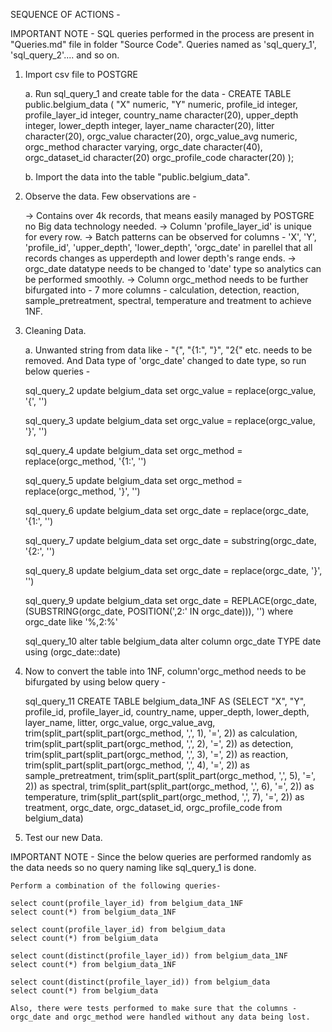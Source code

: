 SEQUENCE OF ACTIONS - 

IMPORTANT NOTE - SQL queries performed in the process are present in "Queries.md" file in folder "Source Code". Queries named as 'sql_query_1', 'sql_query_2'.... and so on.

1. Import csv file to POSTGRE
   
    a. Run sql_query_1 and create table for the data -
    CREATE TABLE public.belgium_data
    (
    "X" numeric,
    "Y" numeric,
    profile_id integer,
    profile_layer_id integer,
    country_name character(20),
    upper_depth integer,
    lower_depth integer,
    layer_name character(20),
    litter character(20),
    orgc_value character(20),
    orgc_value_avg numeric,
    orgc_method character varying,
    orgc_date character(40),
    orgc_dataset_id character(20)
    orgc_profile_code character(20)
    );
    
    b. Import the data into the table "public.belgium_data".
    
2. Observe the data. Few observations are - 
   
   -> Contains over 4k records, that means easily managed by POSTGRE no Big data technology needed.
   -> Column 'profile_layer_id' is unique for every row.
   -> Batch patterns can be observed for columns - 'X', 'Y', 'profile_id', 'upper_depth', 'lower_depth', 'orgc_date' in parellel that all records changes as upperdepth       and lower depth's range ends.
   -> orgc_date datatype needs to be changed to 'date' type so analytics can be performed smoothly.
   -> Column orgc_method needs to be further bifurgated into - 7 more columns - calculation,	detection,	reaction,	sample_pretreatment,	spectral,	temperature	             and treatment to achieve 1NF.
   
3. Cleaning Data.

   a. Unwanted string from data like - "{", "{1:", "}", "2{" etc. needs to be removed. And Data type of 'orgc_date' changed to date type, so run below queries - 
   
    sql_query_2
    update belgium_data
    set orgc_value = replace(orgc_value, '{', '')

    sql_query_3
    update belgium_data
    set orgc_value = replace(orgc_value, '}', '')

    sql_query_4
    update belgium_data
    set orgc_method = replace(orgc_method, '{1:', '')

    sql_query_5
    update belgium_data
    set orgc_method = replace(orgc_method, '}', '')

    sql_query_6
    update belgium_data
    set orgc_date = replace(orgc_date, '{1:', '')

    sql_query_7
    update belgium_data
    set orgc_date = substring(orgc_date, '{2:', '')

    sql_query_8
    update belgium_data
    set orgc_date = replace(orgc_date, '}', '')
    
    sql_query_9
    update belgium_data
    set orgc_date = REPLACE(orgc_date, (SUBSTRING(orgc_date, POSITION(',2:' IN orgc_date))), '') where orgc_date like '%,2:%'

    sql_query_10
    alter table belgium_data
    alter column orgc_date TYPE date using (orgc_date::date)
    
    
4. Now to convert the table into 1NF, column'orgc_method needs to be bifurgated by using below query - 

    sql_query_11
    CREATE TABLE belgium_data_1NF AS
    (SELECT "X", "Y", profile_id, profile_layer_id, country_name, upper_depth, lower_depth, layer_name, litter, orgc_value,
    orgc_value_avg, 
    trim(split_part(split_part(orgc_method, ',', 1), '=', 2)) as calculation,
    trim(split_part(split_part(orgc_method, ',', 2), '=', 2)) as detection,
    trim(split_part(split_part(orgc_method, ',', 3), '=', 2)) as reaction,
    trim(split_part(split_part(orgc_method, ',', 4), '=', 2)) as sample_pretreatment,
    trim(split_part(split_part(orgc_method, ',', 5), '=', 2)) as spectral,
    trim(split_part(split_part(orgc_method, ',', 6), '=', 2)) as temperature,
    trim(split_part(split_part(orgc_method, ',', 7), '=', 2)) as treatment,
    orgc_date, orgc_dataset_id, orgc_profile_code
    from belgium_data)
    
5. Test our new Data.

IMPORTANT NOTE - Since the below queries are performed randomly as the data needs so no query naming like sql_query_1 is done.

    
    Perform a combination of the following queries-
    
    select count(profile_layer_id) from belgium_data_1NF
    select count(*) from belgium_data_1NF

    select count(profile_layer_id) from belgium_data
    select count(*) from belgium_data

    select count(distinct(profile_layer_id)) from belgium_data_1NF
    select count(*) from belgium_data_1NF

    select count(distinct(profile_layer_id)) from belgium_data
    select count(*) from belgium_data
    
    Also, there were tests performed to make sure that the columns - orgc_date and orgc_method were handled without any data being lost.
